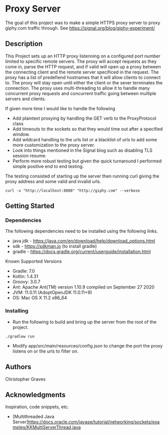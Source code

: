 # Proxy Server

The goal of this project was to make a simple HTTPS proxy server to proxy giphy.com traffic through.
See https://signal.org/blog/giphy-experiment/

## Description

This Project sets up an HTTP proxy listenning on a configured port number limited to specific remote servers. The proxy will accept requests as they come in, parse the HTTP request, and if valid will open up a proxy between the connecting client and the remote server specificed in the request. The proxy has a list of predefiend hostnames that it will allow clients to connect to. The proxy will stay open until either the client or the sever terminates the connection. The proxy uses multi-threading to allow it to handle many concurrent proxy requests and concurrent traffic going between multiple servers and clients. 

If given more time I would like to handle the following
* Add plaintext proxying by handling the GET verb to the ProxyProtocol class
* Add timeouts to the sockets so that they would time out after a specified window.
* Add wildcard handling to the urls list or a blacklist of urls to add some more customization to the proxy server. 
* Look into things mentioned in the Signal blog such as disabling TLS session resume. 
* Perform more robust testing but given the quick turnaround I performed simple positive end to end testing. 

The testing consisted of starting up the server then running curl giving the proxy address and some valid and invalid urls.
```
curl -x "http://localhost:8080" "http://giphy.com" --verbose
```

## Getting Started

### Dependencies

The following dependencies need to be installed using the following links.

* java jdk - https://java.com/en/download/help/download_options.html
* sdk - https://sdkman.io (to install gradle)
* gradle -  https://docs.gradle.org/current/userguide/installation.html


Known Supported Versions
* Gradle: 		7.0
* Kotlin:       1.4.31
* Groovy:       3.0.7
* Ant:          Apache Ant(TM) version 1.10.9 compiled on September 27 2020
* JVM:          11.0.11 (AdoptOpenJDK 11.0.11+9)
* OS:           Mac OS X 11.2 x86_64


### Installing

* Run the following to build and bring up the server from the root of the project.
```
./gradlew run
```
* Modify app/src/main/resources/config.json to change the port the proxy listens on or the urls to filter on.


## Authors

Christopher Graves

## Acknowledgments

Inspiration, code snippets, etc.
* [Multithreaded Java Server]https://docs.oracle.com/javase/tutorial/networking/sockets/examples/KKMultiServerThread.java